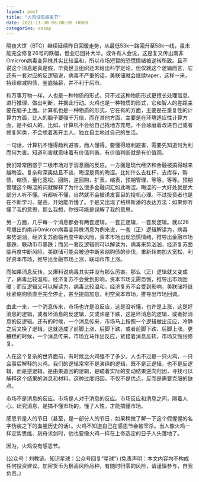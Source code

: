 ```yaml
---
layout: post
title: "火鸡没有感恩节"
date: 2021-11-30 08:00:00 +0800
categories: essay
---
```


隔夜大饼（BTC）继续延续昨日回暖走势，从最低53k一路回升至58k一线，虽未能完全修复26号的跌幅，但业已回补大半。或许有人会说，这是复又传出南非Omicron病毒变异株其实比较温和，所以市场短暂的恐慌情绪被逆转所致。且不说这个消息是真是假，毕竟世卫组织还未给出科学定论，但仅就这个逻辑而言，它还有一套对应的反逻辑说，病毒不严重的话，美联储就会继续taper，这样一来，持续缩减购债，釜底抽薪，并不利于后市。

和万事万物一样，人也是一种物质的形式，只不过这种物质形式更擅长处理信息、进行推理、做出判断，并据此行动。火鸡也是一种物质的形式，它和智人的差距主要在脑子上面。计算机也是一种物质的形式，它在有的方面，主要是在重复性的计算力方面，比人的脑子要强千万倍，而在其他方面，主要是在环境适应性计算方面，是不如人的。比如，计算机不会给自己找地方充电，不会琢磨着改进自己或者修复同类，不会想着离开主人，独立自主地过自己的生活。

一句话，计算机不懂得趋利避害，而人懂得。要懂得趋利避害，需要先知道何为利而何为害。知道利害就意味着有价值判断。有价值判断就是有价值观。

我们常常困惑于二级市场对于消息面的反应。一方面是现代经济和金融被搞得越来越晦涩。复杂和深奥姑且不谈，晦涩是真的晦涩。比如什么去杠杆，去库存，购债，缩债，量化宽松，回购，逆回购，扩表，缩表，预期管理，等等，等等。预期管理这个晦涩的词就解释了为什么很多金融词汇如此晦涩。晦涩的一大好处就是大部分人听不懂。听都听不懂，自然就不会被诱发盲目的投机心理。不过投资者也是在不断学习、提高，开始能听懂了。于是又出现了格林斯潘的表达方法：如果你听懂了我的意思，那么我想，你很可能是误解了我的意思。

另一方面，几乎每一个消息都会有两套逻辑。一套正逻辑，一套反逻辑。就以26号爆出的南非Omicron病毒变异株消息为例来说，一套（正）逻辑解读为，病毒来势汹汹，经济复苏面临再度中断风险，资本市场出现恐慌情绪，推导出金融市场暴跌，联动币市暴跌；而另一套反逻辑则可以解读为，病毒来势汹汹，经济复苏面临再度中断风险，美联储可能会被迫中断紧缩购债的步伐，重新转向加大宽松，利好资本市场，推导出金融市场上涨，联动币市上涨。

而如果消息反转，又爆料说病毒其实并没有那么厉害。那么（正）逻辑就又变成了，病毒比较温和，经济复苏不会受到影响，资本市场无需恐慌，推导出市场回暖；而反逻辑又可以解读为，病毒比较温和，经济复苏不会受到影响，美联储将继续紧缩购债直至完全停止，甚至提前加息，利空资本市场，推导出市场回调。

由此一来，一个消息传来，市场也许是没反应，这是没听懂，也许是上涨，这是好消息的逻辑，或者坏消息的反逻辑，又或许是下跌，这是坏消息的逻辑，或者好消息的反逻辑。还有的时候，一个消息传来，市场马上按照一个逻辑做出反应，冷静之后又换了逻辑，这就造成了前脚上涨、后脚下跌，或者前脚下跌、后脚上涨。更糟糕的时候，一个消息传来，市场立马作出反应，紧接着消息反转，市场又慌张修复。

人在这个复杂的世界面前，有时候比火鸡强不了多少。人也不过是一只火鸡，一只会事后解释的火鸡。我们的逻辑常常不是演绎的逻辑，既不是正逻辑，也不是反逻辑，而是逆逻辑，是由果追因的逻辑，是瞄着实际的变动结果逆向归因，寻找可以解释这个结果的消息和材料。这种过度归因，不仅不是优点，反而是需要克服的缺点。

市场不是消息的反应。市场是人对于消息的反应。市场反应和消息之间，隔着人心。研究消息，是搞不懂市场的。懂了人性，才能搞懂市场。

感恩节是人的节日（甚至，是一部分人的节日，如果稍微了解一下这个假惺惺的名字伪装之下的血腥历史的话）。火鸡不知道自己在感恩节会被宰杀。当人像火鸡一样定势思维、刻舟求剑时，他也要像火鸡一样在上帝选定的日子人头落地了。

因为，火鸡没有感恩节。

(公众号：刘教链。知识星球：公众号回复“星球”)
(免责声明：本文内容均不构成任何投资建议。加密货币为极高风险品种，有随时归零的风险，请谨慎参与，自我负责。)
